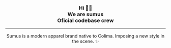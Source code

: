 <h3 align="center">Hi 🫶🏽 <br> We are sumus <br /> Oficial codebase crew</h3>
<hr />

<div align="center">
  Sumus is a modern apparel brand native to Colima. Imposing a new style in the scene. ✨
</div>
